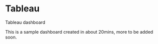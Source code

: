 # Tableau
Tableau dashboard

This is a sample dashboard created in about 20mins, more to be added soon.
